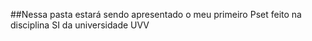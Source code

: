 ##Nessa pasta estará sendo apresentado o meu primeiro Pset feito na disciplina SI da universidade UVV
